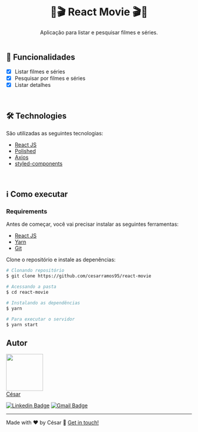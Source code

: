 <h1 align="center"> 🎥🎬 React Movie 🎬🎥 </h1>

<div align="center">
  Aplicação para listar e pesquisar filmes e séries.

</div>

<br/>

## 📎 Funcionalidades
- [x] Listar filmes e séries
- [x] Pesquisar por filmes e séries
- [x] Listar detalhes

<br>

<div id="technologies">

## 🛠 Technologies
São utilizadas as seguintes tecnologias:
- [React JS](https://pt-br.reactjs.org/)
- [Polished](https://polished.js.org/)
- [Axios](https://github.com/axios/axios)
- [styled-components](https://styled-components.com/)

</div>

<br>

<div id="run">

## ℹ Como executar

### Requirements

Antes de começar, você vai precisar instalar as seguintes ferramentas:
- [React JS](https://pt-br.reactjs.org/)
- [Yarn](https://yarnpkg.com)
- [Git](https://git-scm.com)

Clone o repositório e instale as depenências:

```bash
# Clonando repositório
$ git clone https://github.com/cesarramos95/react-movie

# Acessando a pasta
$ cd react-movie

# Instalando as dependências
$ yarn

# Para executar o servidor
$ yarn start
```

<div id="autor">

## Autor

<img src="https://avatars0.githubusercontent.com/u/41995703?s=460&u=e79d6900cae07be99d738d5388709b275f752356&v=4" width="100px" >
<br>
<a href="t.me/cesarramos95">César</a>

[![Linkedin Badge](https://img.shields.io/badge/-César-blue?style=flat-square&logo=Linkedin&logoColor=white&link=https://www.linkedin.com/in/cesararamos/)](https://www.linkedin.com/in/cesararamos/)
[![Gmail Badge](https://img.shields.io/badge/-cesarramos.aug@gmail.com-c14438?style=flat-square&logo=Gmail&logoColor=white&link=mailto:cesarramos.aug@gmail.com)](mailto:cesarramos.aug@gmail.com)

</div>

---

Made with ❤ by César 👋 [Get in touch!](https://linkedin.com/in/cesararamos)

